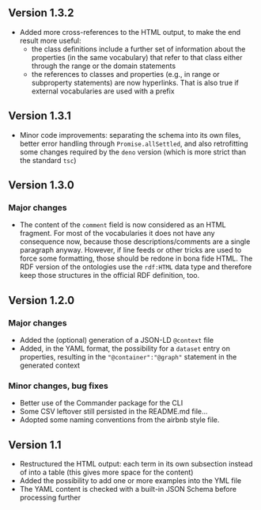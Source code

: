 ## Version 1.3.2

- Added more cross-references to the HTML output, to make the end result more useful:
  - the class definitions include a further set of information about the properties (in the same vocabulary) that refer to that class either through the range or the domain statements
  - the references to classes and properties (e.g., in range or subproperty statements) are now hyperlinks. That is also true if external vocabularies are used with a prefix


## Version 1.3.1

- Minor code improvements: separating the schema into its own files, better error handling through `Promise.allSettled`, and also retrofitting some changes required by the `deno` version (which is more strict than the standard `tsc`)

## Version 1.3.0

### Major changes

- The content of the `comment` field is now considered as an HTML fragment. For most of the vocabularies it does not have any consequence now, because those descriptions/comments are a single paragraph anyway. However, if line feeds or other tricks are used to force some formatting, those should be redone in bona fide HTML.
    The RDF version of the ontologies use the `rdf:HTML` data type and therefore keep those structures in the official RDF definition, too.


## Version 1.2.0

### Major changes

- Added the (optional) generation of a JSON-LD `@context` file
- Added, in the YAML format, the possibility for a `dataset` entry on properties, resulting in the `"@container":"@graph"` statement in the generated context

### Minor changes, bug fixes

- Better use of the Commander package for the CLI
- Some CSV leftover still persisted in the README.md file...
- Adopted some naming conventions from the airbnb style file.

## Version 1.1

- Restructured the HTML output: each term in its own subsection instead of into a table (this gives more space for the content)
- Added the possibility to add one or more examples into the YML file
- The YAML content is checked with a built-in JSON Schema before processing further
